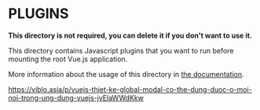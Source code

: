 # PLUGINS

**This directory is not required, you can delete it if you don't want to use it.**

This directory contains Javascript plugins that you want to run before mounting the root Vue.js application.

More information about the usage of this directory in [the documentation](https://nuxtjs.org/guide/plugins).

https://viblo.asia/p/vuejs-thiet-ke-global-modal-co-the-dung-duoc-o-moi-noi-trong-ung-dung-vuejs-jvElaWWdKkw
